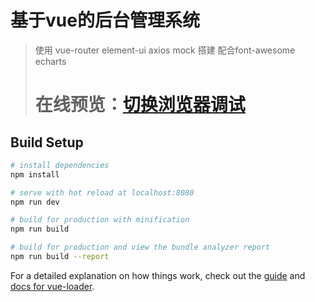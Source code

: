 # 基于vue的后台管理系统
> 使用 vue-router element-ui axios mock  搭建
  配合font-awesome  echarts
># 在线预览：[切换浏览器调试](http://120.79.232.154:58952/#/home)


## Build Setup

``` bash
# install dependencies
npm install

# serve with hot reload at localhost:8080
npm run dev

# build for production with minification
npm run build

# build for production and view the bundle analyzer report
npm run build --report
```

For a detailed explanation on how things work, check out the [guide](http://vuejs-templates.github.io/webpack/) and [docs for vue-loader](http://vuejs.github.io/vue-loader).
